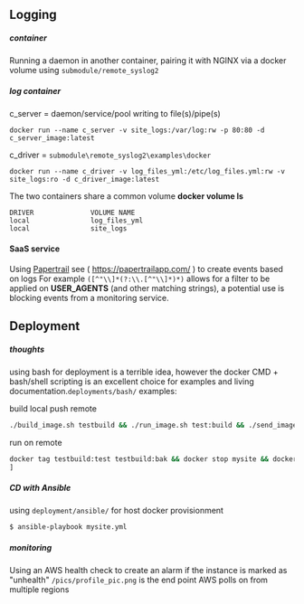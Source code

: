 ## Logging

##### container
Running a daemon in another container, pairing it with NGINX via a docker volume
using `submodule/remote_syslog2`
##### log container
c_server = daemon/service/pool writing to file(s)/pipe(s)
    
    docker run --name c_server -v site_logs:/var/log:rw -p 80:80 -d c_server_image:latest

c_driver = `submodule\remote_syslog2\examples\docker`

    docker run --name c_driver -v log_files_yml:/etc/log_files.yml:rw -v site_logs:ro -d c_driver_image:latest

The two containers share a common volume **docker volume ls**

    DRIVER              VOLUME NAME
    local               log_files_yml
    local               site_logs

#### SaaS service
Using [Papertrail](https://papertrailapp.com/ "papertrailapp") see ( <https://papertrailapp.com/> ) to create events based on logs
For example `([^"\\]*(?:\\.[^"\\]*)*)` allows for a filter to be applied on **USER_AGENTS** (and other matching strings), a potential use is  blocking events from a monitoring service.

## Deployment

##### thoughts 
using bash for deployment is a terrible idea, however the docker CMD + bash/shell scripting is an excellent choice for examples and living documentation.`deployments/bash/`
examples: 

build local push remote

```sh
./build_image.sh testbuild && ./run_image.sh test:build && ./send_image.sh test:build prod.personal.aws
```
run on remote

```sh
docker tag testbuild:test testbuild:bak && docker stop mysite && docker rm mysite && docker run --name mysite -v site_logs:/var/log:rw -p 80:80 -d testbuild:test
]
```

##### CD with Ansible
using `deployment/ansible/` for host docker provisionment
```sh
$ ansible-playbook mysite.yml
```

##### monitoring
Using an AWS health check to create an alarm if the instance is marked as "unhealth"
`/pics/profile_pic.png` is the end point AWS polls on from multiple regions

